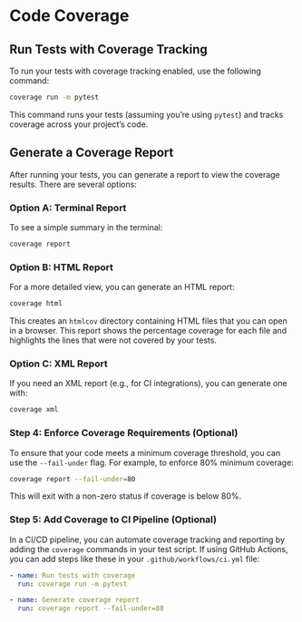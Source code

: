 # Code Coverage

## Run Tests with Coverage Tracking

To run your tests with coverage tracking enabled, use the following command:

```bash
coverage run -m pytest
```

This command runs your tests (assuming you’re using `pytest`) and tracks coverage across your project’s code.

## Generate a Coverage Report

After running your tests, you can generate a report to view the coverage results. There are several options:

### Option A: Terminal Report

To see a simple summary in the terminal:

```bash
coverage report
```

### Option B: HTML Report

For a more detailed view, you can generate an HTML report:

```bash
coverage html
```

This creates an `htmlcov` directory containing HTML files that you can open in a browser. This report shows the percentage coverage for each file and highlights the lines that were not covered by your tests.

### Option C: XML Report

If you need an XML report (e.g., for CI integrations), you can generate one with:

```bash
coverage xml
```

### Step 4: Enforce Coverage Requirements (Optional)

To ensure that your code meets a minimum coverage threshold, you can use the `--fail-under` flag. For example, to enforce 80% minimum coverage:

```bash
coverage report --fail-under=80
```

This will exit with a non-zero status if coverage is below 80%.

### Step 5: Add Coverage to CI Pipeline (Optional)

In a CI/CD pipeline, you can automate coverage tracking and reporting by adding the `coverage` commands in your test script. If using GitHub Actions, you can add steps like these in your `.github/workflows/ci.yml` file:

```yaml
- name: Run tests with coverage
  run: coverage run -m pytest

- name: Generate coverage report
  run: coverage report --fail-under=80
```

